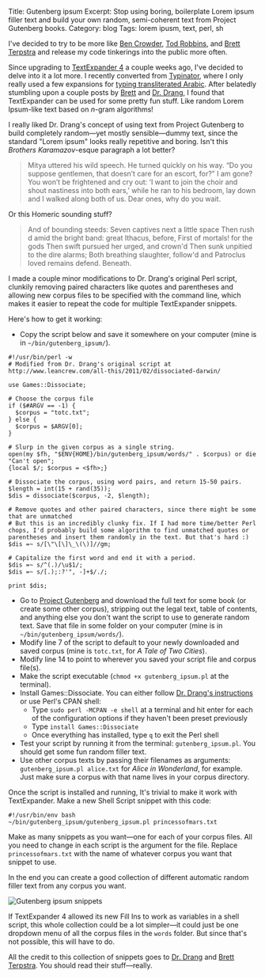 Title: Gutenberg ipsum
Excerpt: Stop using boring, boilerplate Lorem ipsum filler text and build your own random, semi-coherent text from Project Gutenberg books.
Category: blog
Tags: lorem ipusm, text, perl, sh


I've decided to try to be more like [Ben Crowder](http://bencrowder.net/), [Tod Robbins](http://www.todrobbins.com/portfolio/), and [Brett Terpstra](http://brettterpstra.com/) and release my code tinkerings into the public more often. 

Since upgrading to [TextExpander 4](http://smilesoftware.com/TextExpander/) a couple weeks ago, I've decided to delve into it a lot more. I recently converted from [Typinator](http://www.ergonis.com/products/typinator/), where I only really used a few expansions for [typing transliterated Arabic](http://www.andrewheiss.com/blog/2009/04/26/typing-transliterated-arabic-quickly/). After belatedly stumbling upon a couple posts by [Brett](http://brettterpstra.com/dammit-again-with-the-lipsum/) and [Dr. Drang](http://www.leancrew.com/all-this/2011/02/dissociated-darwin/), I found that TextExpander can be used for some pretty fun stuff. Like random Lorem Ipsum-like text based on *n*-gram algorithms! 

I really liked Dr. Drang's concept of using text from Project Gutenberg to build completely random—yet mostly sensible—dummy text, since the standard "Lorem ipsum" looks really repetitive and boring. Isn't this *Brothers Karamazov*-esque paragraph a lot better?

> Mitya uttered his wild speech. He turned quickly on his way. “Do you suppose gentlemen, that doesn’t care for an escort, for?” I am gone? You won’t be frightened and cry out: ‘I want to join the choir and shout nastiness into both ears,’ while he ran to his bedroom, lay down and I walked along both of us. Dear ones, why do you wait.

Or this Homeric sounding stuff?

> And of bounding steeds: Seven captives next a little space Then rush d amid the bright band: great Ithacus, before, First of mortals! for the gods Then swift pursued her urged, and crown'd Then sunk unpitied to the dire alarms; Both breathing slaughter, follow'd and Patroclus loved remains defend. Beneath.

I made a couple minor modifications to Dr. Drang's original Perl script, clunkily removing paired characters like quotes and parentheses and allowing new corpus files to be specified with the command line, which makes it easier to repeat the code for multiple TextExpander snippets.

Here's how to get it working:

* Copy the script below and save it somewhere on your computer (mine is in `~/bin/gutenberg_ipsum/`).

```{.perl}
#!/usr/bin/perl -w
# Modified from Dr. Drang's original script at http://www.leancrew.com/all-this/2011/02/dissociated-darwin/

use Games::Dissociate;

# Choose the corpus file
if ($#ARGV == -1) {
  $corpus = "totc.txt";
} else {
  $corpus = $ARGV[0];
}

# Slurp in the given corpus as a single string.
open(my $fh, "$ENV{HOME}/bin/gutenberg_ipsum/words/" . $corpus) or die "Can't open";
{local $/; $corpus = <$fh>;}

# Dissociate the corpus, using word pairs, and return 15-50 pairs.
$length = int(15 + rand(35));
$dis = dissociate($corpus, -2, $length);

# Remove quotes and other paired characters, since there might be some that are unmatched
# But this is an incredibly clunky fix. If I had more time/better Perl chops, I'd probably build some algorithm to find unmatched quotes or parentheses and insert them randomly in the text. But that's hard :)
$dis =~ s/[\"\[\]\_\(\)]//gm;

# Capitalize the first word and end it with a period.
$dis =~ s/^(.)/\u$1/;
$dis =~ s/[.);:?'", -]+$/./;

print $dis;
```
 
* Go to [Project Gutenberg](http://www.gutenberg.org/) and download the full text for some book (or create some other corpus), stripping out the legal text, table of contents, and anything else you don't want the script to use to generate random text. Save that file in some folder on your computer (mine is in `~/bin/gutenberg_ipsum/words/`).
* Modify line 7 of the script to default to your newly downloaded and saved corpus (mine is `totc.txt`, for *A Tale of Two Cities*).
* Modify line 14 to point to wherever you saved your script file and corpus file(s).
* Make the script executable (`chmod +x gutenberg_ipsum.pl` at the terminal).
* Install Games::Dissociate. You can either follow [Dr. Drang's instructions](http://www.leancrew.com/all-this/2011/02/dissociated-darwin/) or use Perl's CPAN shell:
	* Type `sudo perl -MCPAN -e shell` at a terminal and hit enter for each of the configuration options if they haven't been preset previously
	* Type `install Games::Dissociate`
	* Once everything has installed, type `q` to exit the Perl shell
* Test your script by running it from the terminal: `gutenberg_ipsum.pl`. You should get some fun random filler text.
* Use other corpus texts by passing their filenames as arguments: `gutenberg_ipsum.pl alice.txt` for *Alice in Wonderland*, for example. Just make sure a corpus with that name lives in your corpus directory.

Once the script is installed and running, It's trivial to make it work with TextExpander. Make a new Shell Script snippet with this code:

```{.sh}
#!/usr/bin/env bash
~/bin/gutenberg_ipsum/gutenberg_ipsum.pl princessofmars.txt
```

Make as many snippets as you want—one for each of your corpus files. All you need to change in each script is the argument for the file. Replace `princessofmars.txt` with the name of whatever corpus you want that snippet to use. 

In the end you can create a good collection of different automatic random filler text from any corpus you want.

![Gutenberg ipsum snippets](http://files.andrewheiss.com.s3.amazonaws.com/images/te-snippets-small.png)

If TextExpander 4 allowed its new Fill Ins to work as variables in a shell script, this whole collection could be a lot simpler—it could just be one dropdown menu of all the corpus files in the `words` folder. But since that's not possible, this will have to do.

All the credit to this collection of snippets goes to [Dr. Drang](http://www.leancrew.com/) and [Brett Terpstra](http://brettterpstra.com/). You should read their stuff—really.
